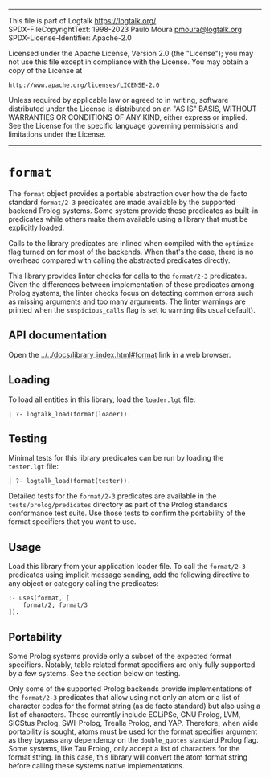 ________________________________________________________________________

This file is part of Logtalk <https://logtalk.org/>  
SPDX-FileCopyrightText: 1998-2023 Paulo Moura <pmoura@logtalk.org>  
SPDX-License-Identifier: Apache-2.0

Licensed under the Apache License, Version 2.0 (the "License");
you may not use this file except in compliance with the License.
You may obtain a copy of the License at

    http://www.apache.org/licenses/LICENSE-2.0

Unless required by applicable law or agreed to in writing, software
distributed under the License is distributed on an "AS IS" BASIS,
WITHOUT WARRANTIES OR CONDITIONS OF ANY KIND, either express or implied.
See the License for the specific language governing permissions and
limitations under the License.
________________________________________________________________________


`format`
========

The `format` object provides a portable abstraction over how the de
facto standard `format/2-3` predicates are made available by the
supported backend Prolog systems. Some system provide these predicates
as built-in predicates while others make them available using a library
that must be explicitly loaded.

Calls to the library predicates are inlined when compiled with the
`optimize` flag turned on for most of the backends. When that's the
case, there is no overhead compared with calling the abstracted
predicates directly.

This library provides linter checks for calls to the `format/2-3` predicates.
Given the differences between implementation of these predicates among Prolog
systems, the linter checks focus on detecting common errors such as missing
arguments and too many arguments. The linter warnings are printed when the
`suspicious_calls` flag is set to `warning` (its usual default).


API documentation
-----------------

Open the [../../docs/library_index.html#format](../../docs/library_index.html#format)
link in a web browser.


Loading
-------

To load all entities in this library, load the `loader.lgt` file:

	| ?- logtalk_load(format(loader)).


Testing
-------

Minimal tests for this library predicates can be run by loading the
`tester.lgt` file:

	| ?- logtalk_load(format(tester)).

Detailed tests for the `format/2-3` predicates are available in the
`tests/prolog/predicates` directory as part of the Prolog standards
conformance test suite. Use those tests to confirm the portability
of the format specifiers that you want to use.


Usage
-----

Load this library from your application loader file. To call the `format/2-3`
predicates using implicit message sending, add the following directive to any
object or category calling the predicates:

	:- uses(format, [
		format/2, format/3
	]).


Portability
-----------

Some Prolog systems provide only a subset of the expected format specifiers.
Notably, table related format specifiers are only fully supported by a few
systems. See the section below on testing.

Only some of the supported Prolog backends provide implementations of the
`format/2-3` predicates that allow using not only an atom or a list of
character codes for the format string (as de facto standard) but also using
a list of characters. These currently include ECLiPSe, GNU Prolog, LVM,
SICStus Prolog, SWI-Prolog, Trealla Prolog, and YAP. Therefore, when wide
portability is sought, atoms must be used for the format specifier argument
as they bypass any dependency on the `double_quotes` standard Prolog flag.
Some systems, like Tau Prolog, only accept a list of characters for the
format string. In this case, this library will convert the atom format
string before calling these systems native implementations.
